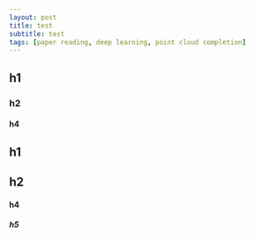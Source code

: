 ```yaml
---
layout: post
title: test
subtitle: test
tags: [paper reading, deep learning, point cloud completion]
---
```


## h1

### h2
#### h4
## h1
## h2
#### h4
##### h5